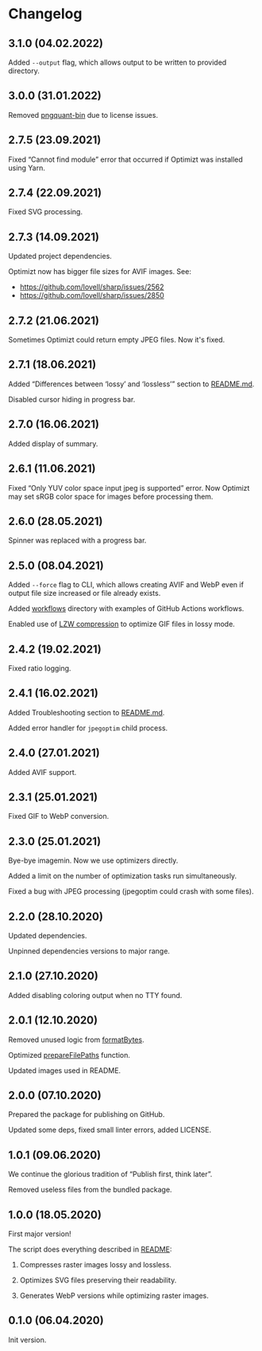 # Changelog

## 3.1.0 (04.02.2022)

Added `--output` flag, which allows output to be written to provided directory.


## 3.0.0 (31.01.2022)

Removed [pngquant-bin](https://github.com/imagemin/pngquant-bin) due to license issues.


## 2.7.5 (23.09.2021)

Fixed “Cannot find module” error that occurred if Optimizt was installed using Yarn.


## 2.7.4 (22.09.2021)

Fixed SVG processing.


## 2.7.3 (14.09.2021)

Updated project dependencies.

Optimizt now has bigger file sizes for AVIF images. See:

- <https://github.com/lovell/sharp/issues/2562>
- <https://github.com/lovell/sharp/issues/2850>


## 2.7.2 (21.06.2021)

Sometimes Optimizt could return empty JPEG files. Now it's fixed.


## 2.7.1 (18.06.2021)

Added “Differences between ‘lossy’ and ‘lossless’” section to [README.md](README.md).

Disabled cursor hiding in progress bar.


## 2.7.0 (16.06.2021)

Added display of summary.


## 2.6.1 (11.06.2021)

Fixed “Only YUV color space input jpeg is supported” error.
Now Optimizt may set sRGB color space for images before processing them.


## 2.6.0 (28.05.2021)

Spinner was replaced with a progress bar.


## 2.5.0 (08.04.2021)

Added `--force` flag to CLI, which allows creating AVIF and WebP even if output file size increased or file already exists.

Added [workflows](./workflows) directory with examples of GitHub Actions workflows.

Enabled use of [LZW compression](https://github.com/kohler/gifsicle/commit/0fd160b506ab0c4bce9f6852b494dc2b4ac9733f)
to optimize GIF files in lossy mode.


## 2.4.2 (19.02.2021)

Fixed ratio logging.


## 2.4.1 (16.02.2021)

Added Troubleshooting section to [README.md](README.md).

Added error handler for `jpegoptim` child process.


## 2.4.0 (27.01.2021)

Added AVIF support.


## 2.3.1 (25.01.2021)

Fixed GIF to WebP conversion.


## 2.3.0 (25.01.2021)

Bye-bye imagemin. Now we use optimizers directly.

Added a limit on the number of optimization tasks run simultaneously.

Fixed a bug with JPEG processing (jpegoptim could crash with some files).


## 2.2.0 (28.10.2020)

Updated dependencies.

Unpinned dependencies versions to major range.



## 2.1.0 (27.10.2020)

Added disabling coloring output when no TTY found.


## 2.0.1 (12.10.2020)

Removed unused logic from [formatBytes](lib/formatBytes.js).

Optimized [prepareFilePaths](lib/prepareFilePaths.js) function.

Updated images used in README.


## 2.0.0 (07.10.2020)

Prepared the package for publishing on GitHub.

Updated some deps, fixed small linter errors, added LICENSE.


## 1.0.1 (09.06.2020)

We continue the glorious tradition of “Publish first, think later”.

Removed useless files from the bundled package.


## 1.0.0 (18.05.2020)

First major version!

The script does everything described in [README](./README.md):

1. Compresses raster images lossy and lossless.

2. Optimizes SVG files preserving their readability.

3. Generates WebP versions while optimizing raster images.


## 0.1.0 (06.04.2020)

Init version.
